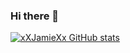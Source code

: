 ### Hi there 👋

[![xXJamieXx GitHub stats](https://github-readme-stats.vercel.app/api?username=xXJamieXx)](https://github.com/anuraghazra/github-readme-stats)
